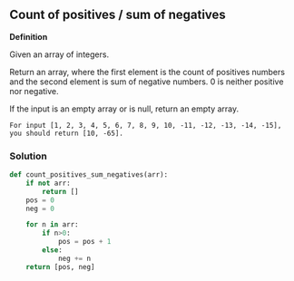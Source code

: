 ## Count of positives / sum of negatives

**Definition**

Given an array of integers.

Return an array, where the first element is the count of positives numbers and the second element is sum of negative numbers. 0 is neither positive nor negative.

If the input is an empty array or is null, return an empty array.

```Examples:
For input [1, 2, 3, 4, 5, 6, 7, 8, 9, 10, -11, -12, -13, -14, -15], you should return [10, -65].
```

### Solution

```python
def count_positives_sum_negatives(arr):
    if not arr:
        return []
    pos = 0
    neg = 0

    for n in arr:
        if n>0:
            pos = pos + 1
        else:
            neg += n
    return [pos, neg]
        

